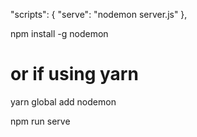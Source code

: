 "scripts": { "serve": "nodemon server.js" },

npm install -g nodemon
# or if using yarn
yarn global add nodemon


npm run serve